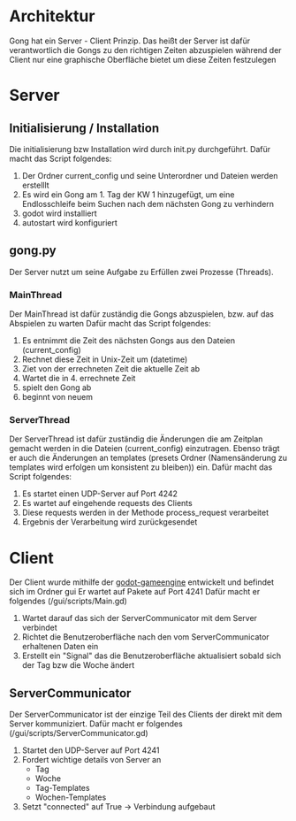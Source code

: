 # Architektur

Gong hat ein Server - Client Prinzip. Das heißt der Server ist dafür verantwortlich die Gongs zu den richtigen Zeiten abzuspielen während der Client nur eine graphische Oberfläche bietet um diese Zeiten festzulegen
# Server
## Initialisierung / Installation
Die initialisierung bzw Installation wird durch init.py durchgeführt.
Dafür macht das Script folgendes:

1.  Der Ordner current_config und seine Unterordner und Dateien werden erstelllt
2.  Es wird ein Gong am 1. Tag der KW 1 hinzugefügt, um eine Endlosschleife beim Suchen nach dem nächsten Gong zu verhindern
3.  godot wird installiert
4.  autostart wird konfiguriert

## gong.py
Der Server nutzt um seine Aufgabe zu Erfüllen zwei Prozesse (Threads).

### MainThread
Der MainThread ist dafür zuständig die Gongs abzuspielen, bzw. auf das Abspielen zu warten
Dafür macht das Script folgendes:
1. Es entnimmt die Zeit des nächsten Gongs aus den Dateien (current_config)
2. Rechnet diese Zeit in Unix-Zeit um (datetime)
3. Ziet von der errechneten Zeit die aktuelle Zeit ab
4. Wartet die in 4. errechnete Zeit
5. spielt den Gong ab
6. beginnt von neuem
### ServerThread
Der ServerThread ist dafür zuständig die Änderungen die am Zeitplan gemacht werden in die Dateien (current_config) einzutragen. Ebenso trägt er auch die Änderungen an templates (presets Ordner (Namensänderung zu templates wird erfolgen um konsistent zu bleiben)) ein.
Dafür macht das Script folgendes:
1. Es startet einen UDP-Server auf Port 4242
2. Es wartet auf eingehende requests des Clients
3. Diese requests werden in der Methode process_request verarbeitet
4. Ergebnis der Verarbeitung wird zurückgesendet

# Client
Der Client wurde mithilfe der [godot-gameengine](godotengine.org) entwickelt und befindet sich im Ordner gui
Er wartet auf Pakete auf Port 4241
Dafür macht er folgendes (/gui/scripts/Main.gd)
1. Wartet darauf das sich der ServerCommunicator mit dem Server verbindet
2. Richtet die Benutzeroberfläche nach den vom ServerCommunicator erhaltenen Daten ein
3. Erstellt ein "Signal" das die Benutzeroberfläche aktualisiert sobald sich der Tag bzw die Woche ändert

## ServerCommunicator
Der ServerCommunicator ist der einzige Teil des Clients der direkt mit dem Server kommuniziert.
Dafür macht er folgendes (/gui/scripts/ServerCommunicator.gd)
1. Startet den UDP-Server auf Port 4241
2. Fordert wichtige details von Server an
	- Tag
	- Woche
	- Tag-Templates
	- Wochen-Templates
3. Setzt "connected" auf True -> Verbindung aufgebaut
